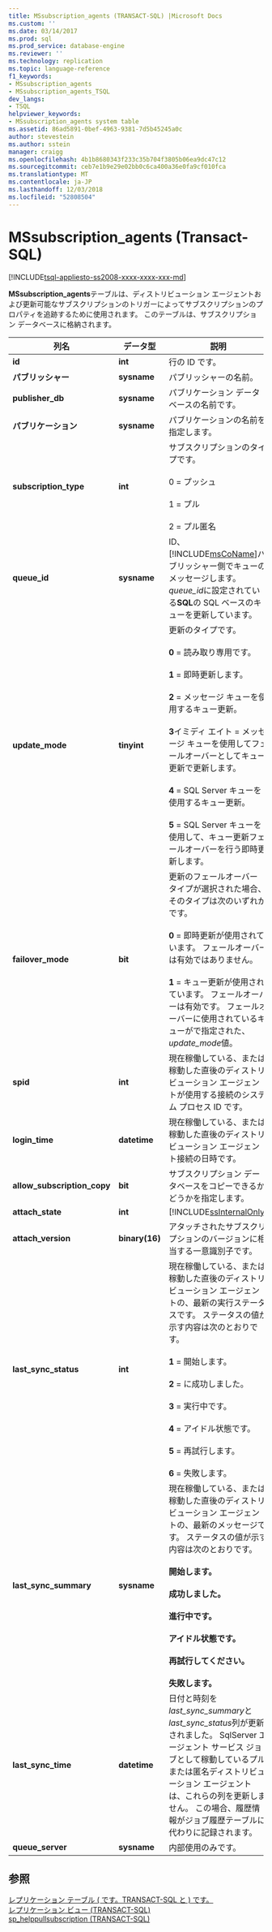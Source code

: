 ```yaml
---
title: MSsubscription_agents (TRANSACT-SQL) |Microsoft Docs
ms.custom: ''
ms.date: 03/14/2017
ms.prod: sql
ms.prod_service: database-engine
ms.reviewer: ''
ms.technology: replication
ms.topic: language-reference
f1_keywords:
- MSsubscription_agents
- MSsubscription_agents_TSQL
dev_langs:
- TSQL
helpviewer_keywords:
- MSsubscription_agents system table
ms.assetid: 86ad5891-0bef-4963-9381-7d5b45245a0c
author: stevestein
ms.author: sstein
manager: craigg
ms.openlocfilehash: 4b1b8680343f233c35b704f3805b06ea9dc47c12
ms.sourcegitcommit: ceb7e1b9e29e02bb0c6ca400a36e0fa9cf010fca
ms.translationtype: MT
ms.contentlocale: ja-JP
ms.lasthandoff: 12/03/2018
ms.locfileid: "52808504"
---
```

# <a name="mssubscriptionagents-transact-sql"></a>MSsubscription_agents (Transact-SQL)
[!INCLUDE[tsql-appliesto-ss2008-xxxx-xxxx-xxx-md](../../includes/tsql-appliesto-ss2008-xxxx-xxxx-xxx-md.md)]

  **MSsubscription_agents**テーブルは、ディストリビューション エージェントおよび更新可能なサブスクリプションのトリガーによってサブスクリプションのプロパティを追跡するために使用されます。 このテーブルは、サブスクリプション データベースに格納されます。  
  
|列名|データ型|説明|  
|-----------------|---------------|-----------------|  
|**id**|**int**|行の ID です。|  
|**パブリッシャー**|**sysname**|パブリッシャーの名前。|  
|**publisher_db**|**sysname**|パブリケーション データベースの名前です。|  
|**パブリケーション**|**sysname**|パブリケーションの名前を指定します。|  
|**subscription_type**|**int**|サブスクリプションのタイプです。<br /><br /> 0 = プッシュ<br /><br /> 1 = プル<br /><br /> 2 = プル匿名|  
|**queue_id**|**sysname**|ID、[!INCLUDE[msCoName](../../includes/msconame-md.md)]パブリッシャー側でキューのメッセージします。 *queue_id*に設定されている**SQL**の SQL ベースのキューを更新しています。|  
|**update_mode**|**tinyint**|更新のタイプです。<br /><br /> **0** = 読み取り専用です。<br /><br /> **1** = 即時更新します。<br /><br /> **2** = メッセージ キューを使用するキュー更新。<br /><br /> **3**イミディ エイト = メッセージ キューを使用してフェールオーバーとしてキュー更新で更新します。<br /><br /> **4** = SQL Server キューを使用するキュー更新。<br /><br /> **5** = SQL Server キューを使用して、キュー更新フェールオーバーを行う即時更新します。|  
|**failover_mode**|**bit**|更新のフェールオーバー タイプが選択された場合、そのタイプは次のいずれかです。<br /><br /> **0** = 即時更新が使用されています。 フェールオーバーは有効ではありません。<br /><br /> **1** = キュー更新が使用されています。 フェールオーバーは有効です。 フェールオーバーに使用されているキューがで指定された、 *update_mode*値。|  
|**spid**|**int**|現在稼働している、または稼動した直後のディストリビューション エージェントが使用する接続のシステム プロセス ID です。|  
|**login_time**|**datetime**|現在稼働している、または稼動した直後のディストリビューション エージェント接続の日時です。|  
|**allow_subscription_copy**|**bit**|サブスクリプション データベースをコピーできるかどうかを指定します。|  
|**attach_state**|**int**|[!INCLUDE[ssInternalOnly](../../includes/ssinternalonly-md.md)]|  
|**attach_version**|**binary(16)**|アタッチされたサブスクリプションのバージョンに相当する一意識別子です。|  
|**last_sync_status**|**int**|現在稼働している、または稼動した直後のディストリビューション エージェントの、最新の実行ステータスです。 ステータスの値が示す内容は次のとおりです。<br /><br /> **1** = 開始します。<br /><br /> **2** = に成功しました。<br /><br /> **3** = 実行中です。<br /><br /> **4** = アイドル状態です。<br /><br /> **5** = 再試行します。<br /><br /> **6** = 失敗します。|  
|**last_sync_summary**|**sysname**|現在稼働している、または稼動した直後のディストリビューション エージェントの、最新のメッセージです。 ステータスの値が示す内容は次のとおりです。<br /><br /> **開始します。**<br /><br /> **成功しました。**<br /><br /> **進行中です。**<br /><br /> **アイドル状態です。**<br /><br /> **再試行してください。**<br /><br /> **失敗します。**|  
|**last_sync_time**|**datetime**|日付と時刻を*last_sync_summary*と*last_sync_status*列が更新されました。 SqlServer エージェント サービス ジョブとして稼動しているプルまたは匿名ディストリビューション エージェントは、これらの列を更新しません。 この場合、履歴情報がジョブ履歴テーブルに代わりに記録されます。|  
|**queue_server**|**sysname**|内部使用のみです。|  
  
## <a name="see-also"></a>参照  
 [レプリケーション テーブル &#40; です。TRANSACT-SQL と &#41; です。](../../relational-databases/system-tables/replication-tables-transact-sql.md)   
 [レプリケーション ビュー &#40;TRANSACT-SQL&#41;](../../relational-databases/system-views/replication-views-transact-sql.md)   
 [sp_helppullsubscription &#40;TRANSACT-SQL&#41;](../../relational-databases/system-stored-procedures/sp-helppullsubscription-transact-sql.md)  
  
  
